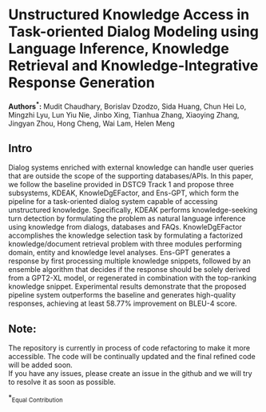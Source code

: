 # Unstructured Knowledge Access in Task-oriented Dialog Modeling using Language Inference, Knowledge Retrieval and Knowledge-Integrative Response Generation
__Authors<sup>*</sup>:__  Mudit Chaudhary, Borislav Dzodzo, Sida Huang, Chun Hei Lo, Mingzhi Lyu, Lun Yiu Nie, Jinbo Xing, Tianhua Zhang, Xiaoying Zhang, Jingyan Zhou, Hong Cheng, Wai Lam, Helen Meng

## Intro
Dialog systems enriched with external knowledge can handle user queries that are outside the scope of the supporting databases/APIs. In this paper, we follow the baseline provided in DSTC9 Track 1 and propose three subsystems, KDEAK, KnowleDgEFactor, and Ens-GPT, which form the pipeline for a task-oriented dialog system capable of accessing unstructured knowledge. Specifically, KDEAK performs knowledge-seeking turn detection by formulating the problem as natural language inference using knowledge from dialogs, databases and FAQs. KnowleDgEFactor accomplishes the knowledge selection task by formulating a factorized knowledge/document retrieval problem with three modules performing domain, entity and knowledge level analyses.
Ens-GPT generates a response by first processing multiple knowledge snippets, followed by an ensemble algorithm that decides if the response should be solely derived from a GPT2-XL model, or regenerated in combination with the top-ranking knowledge snippet. Experimental results demonstrate that the proposed pipeline system outperforms the baseline and generates high-quality responses, achieving at least 58.77\% improvement on BLEU-4 score.

## Note:
The repository is currently in process of code refactoring to make it more accessible. The code will be continually updated and the final refined code will be added soon.  
If you have any issues, please create an issue in the github and we will try to resolve it as soon as possible.


*<sub>Equal Contribution </sub>
